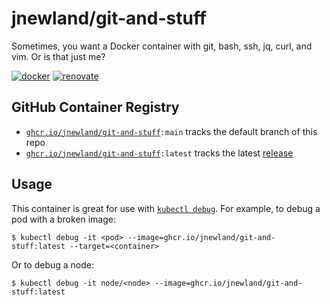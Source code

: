 # jnewland/git-and-stuff

Sometimes, you want a Docker container with git, bash, ssh, jq, curl, and vim. Or is that just me?

[![docker](https://github.com/jnewland/git-and-stuff/workflows/docker/badge.svg)](https://github.com/jnewland/git-and-stuff/actions?query=workflow%3Adocker)
[![renovate](https://github.com/jnewland/git-and-stuff/workflows/renovate/badge.svg)](https://github.com/jnewland/git-and-stuff/actions?query=workflow%3Arenovate)

## GitHub Container Registry

- <code>[ghcr.io/jnewland/git-and-stuff](https://github.com/users/jnewland/packages/container/package/git-and-stuff):main</code> tracks the default branch of this repo
- <code>[ghcr.io/jnewland/git-and-stuff](https://github.com/users/jnewland/packages/container/package/git-and-stuff):latest</code> tracks the latest [release](https://github.com/jnewland/git-and-stuff/releases)

## Usage

This container is great for use with [`kubectl debug`](https://kubernetes.io/docs/tasks/debug/debug-application/debug-running-pod/#ephemeral-container). For example, to debug a pod with a broken image:

```console
$ kubectl debug -it <pod> --image=ghcr.io/jnewland/git-and-stuff:latest --target=<container>
```

Or to debug a node:

```console
$ kubectl debug -it node/<node> --image=ghcr.io/jnewland/git-and-stuff:latest
```
